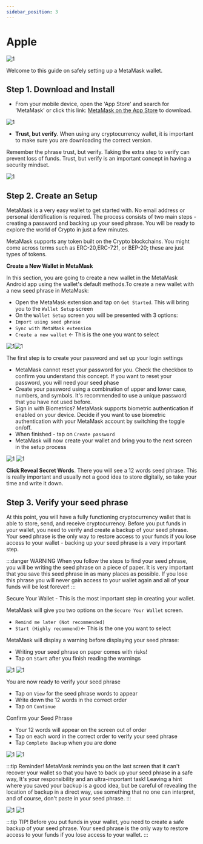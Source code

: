 ```yaml
---
sidebar_position: 3
---
```


# Apple

![1](/img/tutorial/meta.png)


Welcome to this guide on safely setting up a MetaMask wallet. 

## Step 1. Download and Install

- From your mobile device, open the 'App Store' and search for 'MetaMask' or click this link: [MetaMask on the App Store](https://apps.apple.com/us/app/metamask/id1438144202) to download.



![1](/img/tutorial/apple.png)

- **Trust, but verify**. When using any cryptocurrency wallet, it is important to make sure you are downloading the correct version.

Remember the phrase trust, but verify. Taking the extra step to verify can prevent loss of funds. Trust, but verify is an important concept in having a security mindset.

![1](/img/tutorial/10.png)




## Step 2. Create an Setup

MetaMask is a very easy wallet to get started with. No email address or personal identification is required. The process consists of two main steps - creating a password and backing up your seed phrase. You will be ready to explore the world of Crypto in just a few minutes.

MetaMask supports any token built on the Crypto blockchains. You might come across terms such as ERC-20,ERC-721, or BEP-20; these are just types of tokens.

**Create a New Wallet in MetaMask**

In this section, you are going to create a new wallet in the MetaMask Android app using the wallet's default methods.To create a new wallet with a new seed phrase in MetaMask:

- Open the MetaMask extension and tap on `Get Started`. This will bring you to the `Wallet Setup` screen
- On the `Wallet Setup` screen you will be presented with 3 options:
- `Import using seed phrase`
- `Sync with MetaMask extension`
- `Create a new wallet` ← This is the one you want to select

![1](/img/tutorial/11.png)![1](/img/tutorial/12.png)


The first step is to create your password and set up your login settings
- MetaMask cannot reset your password for you. Check the checkbox to confirm you understand this concept. If you want to reset your password, you will need your seed phase
- Create your password using a combination of upper and lower case, numbers, and symbols. It's recommended to use a unique password that you have not used before.
- Sign in with Biometrics? MetaMask supports biometric authentication if enabled on your device. Decide if you want to use biometric authentication with your MetaMask account by switching the toggle on/off.
- When finished - tap on `Create password`
- MetaMask will now create your wallet and bring you to the next screen in the setup process

![1](/img/tutorial/13.png)
![1](/img/tutorial/14.png)

**Click Reveal Secret Words**. There you will see a 12 words seed phrase. This is really important and usually not a good idea to store digitally, so take your time and write it down.




## Step 3. Verify your seed phrase

At this point, you will have a fully functioning cryptocurrency wallet that is able to store, send, and receive cryptocurrency. Before you put funds in your wallet, you need to verify and create a backup of your seed phrase. Your seed phrase is the only way to restore access to your funds if you lose access to your wallet - backing up your seed phrase is a very important step. 

:::danger WARNING
 When you follow the steps to find your seed phrase, you will be writing the seed phrase on a piece of paper. It is very important that you save this seed phrase in as many places as possible. If you lose this phrase you will never gain access to your wallet again and all of your funds will be lost forever!
:::


Secure Your Wallet - This is the most important step in creating your wallet.

MetaMask will give you two options on the `Secure Your Wallet` screen.
- `Remind me later (Not recommended)`
- `Start (Highly recommend)`← This is the one you want to select

MetaMask will display a warning before displaying your seed phrase:

- Writing your seed phrase on paper comes with risks!
- Tap on `Start` after you finish reading the warnings

![1](/img/tutorial/15.png) ![1](/img/tutorial/16.png)

You are now ready to verify your seed phrase
- Tap on `View` for the seed phrase words to appear
- Write down the 12 words in the correct order
- Tap on `Continue`

Confirm your Seed Phrase
- Your 12 words will appear on the screen out of order
- Tap on each word in the correct order to verify your seed phrase
- Tap `Complete Backup` when you are done

![1](/img/tutorial/17.png) ![1](/img/tutorial/18.png)

:::tip Reminder!
MetaMask reminds you on the last screen that it can't recover your wallet so that you have to back up your seed phrase in a safe way, It's your responsibility and an ultra-important task! Leaving a hint where you saved your backup is a good idea, but be careful of revealing the location of backup in a direct way, use something that no one can interpret, and of course, don't paste in your seed phrase.
:::

![1](/img/tutorial/19.png) ![1](/img/tutorial/20.png)

:::tip TIP!
Before you put funds in your wallet, you need to create a safe backup of your seed phrase. Your seed phrase is the only way to restore access to your funds if you lose access to your wallet.
:::
